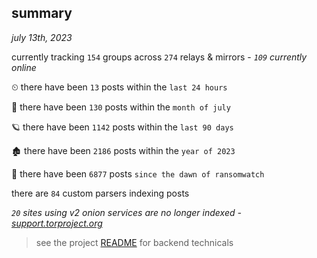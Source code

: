 
## summary
_july 13th, 2023_

currently tracking `154` groups across `274` relays & mirrors - _`109` currently online_

⏲ there have been `13` posts within the `last 24 hours`

🦈 there have been `130` posts within the `month of july`

🪐 there have been `1142` posts within the `last 90 days`

🏚 there have been `2186` posts within the `year of 2023`

🦕 there have been `6877` posts `since the dawn of ransomwatch`

there are `84` custom parsers indexing posts

_`20` sites using v2 onion services are no longer indexed - [support.torproject.org](https://support.torproject.org/onionservices/v2-deprecation/)_

> see the project [README](https://github.com/joshhighet/ransomwatch#ransomwatch--) for backend technicals
